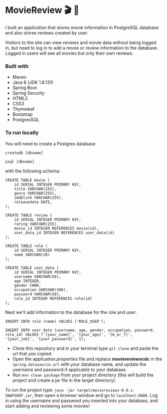 # MovieReview :clapper: :movie_camera:

I built an application that stores movie information in PostgreSQL database and also stores reviews created by user.  

Visitors to the site can view reviews and movie data without being logged in, but need to log in to add a movie or review information to the database. Logged in users will see all movies but only their own reviews.

### Built with

* Maven
* Java 8 (JDK 1.8.131)
* Spring Boot
* Spring Security
* HTML5
* CSS3
* Thymeleaf 
* Bootstrap
* PostgresSQL
 

### To run locally

You will need to create a Postgres database 

`createdb [dbname]`

`psql [dbname]`

with the following schema:

```
CREATE TABLE movie (
    id SERIAL INTEGER PRIMARY KEY,
    title VARCHAR(255),
    genre VARCHAR(255),
    imdblink VARCHAR(255),
    releasedate DATE,
);

CREATE TABLE review (
    id SERIAL INTEGER PRIMARY KEY,
    rating VARCHAR(255),
    movie_id INTEGER REFERENCES movie(id),
    user_data_id INTEGER REFERENCES user_data(id)
);

CREATE TABLE role (
    id SERIAL INTEGER PRIMARY KEY, 
    name VARCHAR(20)
);

CREATE TABLE user_data (
    id SERIAL INTEGER PRIMARY KEY, 
    username VARCHAR(50),
    age INTEGER,
    gender CHAR,
    occupation VARCHAR(100),
    password VARCHAR(50),
    role_id INTEGER REFERENCES role(id)
);
```

Next we'll add information to the database for the role and user:

```
INSERT INTO role (name) VALUES ('ROLE_USER');

INSERT INTO user_data (username, age, gender, occupation, password, role_id) VALUES ('[your_name]', '[your_age]', '[m_or_f]', '[your_job]', '[your_password]', 1);

```

* Clone this repository and in your terminal type `git clone` and paste the url that you copied. 
* Open the application.properties file and replace **moviereviewscdc** in the `spring.datasource.url` with your database name, and update the username and password if applicable to your database. 
* Run `mvn clean package` from your project directory (this will build the project and create a jar file in the target directory).


To run the project type: `java -jar target/moviereviews-0.0.1-SNAPSHOT.jar`, then open a browser window and go to `localhost:8080`. Log in using the username and password you inserted into your database, and start adding and reviewing some movies!